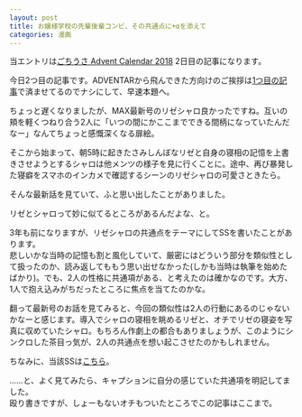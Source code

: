 ```yaml
---
layout: post
title: お嬢様学校の先輩後輩コンビ、その共通点に+αを添えて
categories: 漫画
---
```


 当エントリは[ごちうさ Advent Calendar 2018](https://adventar.org/calendars/3020) 2日目の記事になります。  
  
 今日2つ目の記事です。ADVENTARから飛んできた方向けのご挨拶は[1つ目の記事](/2018-12-02-comic/)で済ませてるのでナシにして、早速本題へ。  

 ちょっと遅くなりましたが、MAX最新号のリゼシャロ良かったですね。互いの頬を軽くつねり合う2人に「いつの間にかここまでできる間柄になっていたんだなー」なんてちょっと感慨深くなる扉絵。  

 そこから始まって、朝5時に起きたさみしんぼなリゼと自身の寝相の記憶を上書きさせようとするシャロは他メンツの様子を見に行くことに。途中、再び暴発した寝癖をスマホのインカメで確認するシーンのリゼシャロの可愛さときたら。  

 そんな最新話を見ていて、ふと思い出したことがありました。  

 リゼとシャロって妙に似てるところがあるんだよな、と。  

 3年も前になりますが、リゼシャロの共通点をテーマにしてSSを書いたことがあります。  
 悲しいかな当時の記憶も割と風化していて、厳密にはどういう部分を類似性として扱ったのか、読み返してももう思い出せなかった(しかも当時は執筆を始めたばかり)。でも、2人の性格に共通項がある、と考えたのは確かなのです。大方、1人で抱え込みがちだったところに焦点を当てたのかな。  

 翻って最新号のお話を見てみると、今回の類似性は2人の行動にあるのじゃないかなーと感じます。導入でシャロの寝相を眺めるリゼと、オチでリゼの寝姿を写真に収めていたシャロ。もちろん作劇上の都合もありましょうが、このようにシンクロした茶目っ気が、2人の共通点を想い起こさせたのかもしれません。  

 ちなみに、当該SSは[こちら](https://www.pixiv.net/novel/show.php?id=5770369)。  

 ……と、よく見てみたら、キャプションに自分の感じていた共通項を明記してました。  
 殴り書きですが、しょーもないオチもついたところでこの記事はここまで。
